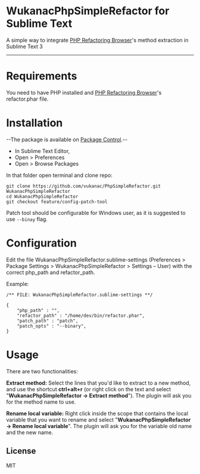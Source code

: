 WukanacPhpSimpleRefactor for Sublime Text
===========

A simple way to integrate [PHP Refactoring Browser]'s method extraction in Sublime Text 3 

---

Requirements
===========
You need to have PHP installed and [PHP Refactoring Browser]'s refactor.phar file. 

Installation
=======

--The package is available on [Package Control](https://sublime.wbond.net/).--

* In Sublime Text Editor,
* Open > Preferences
* Open > Browse Packages

In that folder open terminal and clone repo:

    git clone https://github.com/vukanac/PhpSimpleRefactor.git WukanacPhpSimpleRefactor
    cd WukanacPhpSimpleRefactor
    git checkout feature/config-patch-tool

Patch tool should be configurable for Windows user, as it is suggested to use `--binay` flag.

Configuration
=======
Edit the file WukanacPhpSimpleRefactor.sublime-settings (Preferences > Package Settings > WukanacPhpSimpleRefactor > Settings – User) with the correct php_path and refactor_path.

Example:
	
	/** FILE: WukanacPhpSimpleRefactor.sublime-settings **/

	{
		"php_path" : "",
		"refactor_path" : "/home/dev/bin/refactor.phar",
		"patch_path" : "patch",
		"patch_opts" : "--binary",
	}

Usage
=====
There are two functionalities:

**Extract method:** Select the lines that you'd like to extract to a new method, and use the shortcut **ctrl+alt+r** (or right click on the text and select "**WukanacPhpSimpleRefactor -> Extract method**"). The plugin will ask you for the method name to use. 

**Rename local variable:** Right click inside the scope that contains the local variable that you want to rename and select "**WukanacPhpSimpleRefactor -> Rename local variable**". The plugin will ask you for the variable old name and the new name.


License
----

MIT

[PHP Refactoring Browser]:https://github.com/QafooLabs/php-refactoring-browser
